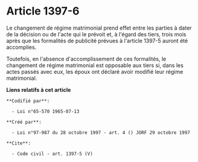 # Article 1397-6

Le changement de régime matrimonial prend effet entre les parties à dater de la décision ou de l'acte qui le prévoit et, à
l'égard des tiers, trois mois après que les formalités de publicité prévues à l'article 1397-5 auront été accomplies. 

Toutefois, en l'absence d'accomplissement de ces formalités, le changement de régime matrimonial est opposable aux tiers si,
dans les actes passés avec eux, les époux ont déclaré avoir modifié leur régime matrimonial.

**Liens relatifs à cet article**

	**Codifié par**:

	  - Loi n°65-570 1965-07-13

	**Créé par**:

	  - Loi n°97-987 du 28 octobre 1997 - art. 4 () JORF 29 octobre 1997

	**Cite**:

	  - Code civil - art. 1397-5 (V)
